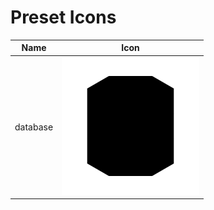 # Preset Icons

| Name | Icon |
| ---- | ---- |
| database | ![database](img/preset/database.svg) |
